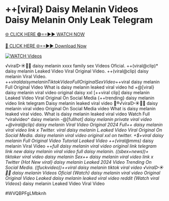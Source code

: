 # ++[viral} Daisy Melanin Videos Daisy Melanin Only Leak Telegram


[🌐 CLICK HERE 🟢==►► WATCH NOW](https://gitload.pages.dev/)

[🔴 CLICK HERE 🌐==►► Download Now](https://gitload.pages.dev/)

[![WATCH Videos](https://i.imgur.com/dJHk4Zq.gif)](https://gitload.pages.dev/)



























️√viral▷☀️👄💥 daisy melanin xxxx family sex Videos Oficial.
++(viral@clip)* daisy melanin Leaked Video Viral Original Video.
++(viral@clip) daisy melanin Viral Video.
+$+viral daisy melanin Tiktok Video Full Original Sex Video
+$+viral daisy melanin Full Original Video What is daisy melanin leaked viral video hd
+@[viral} daisy melanin viral video original daisy xxl
[++viral clip] daisy melanin Leaked Video Viral Original On Social Media {++trending} daisy melanin video link telegram Daisy melanin leaked viral video 👙®️√viral▷☀️👄💥 daisy melanin viral video Original On Social Media
video What is daisy melanin leaked viral video.
What is daisy melanin leaked viral video
Watch Full ^viralvideo^ daisy melanin -@[full*hot] daisy melanin private viral video +@viral@clip) daisy melanin Viral Video Original 2024
Full++ daisy melanin viral video link x Twitter.
viral daisy melanin L.eaked Video Viral Original On Social Media.
daisy melanin viral video original xxl on twitter. +$+viral daisy melanin Full Original Video Tutorial Leaked Video ++{viral@mms)* daisy melanin Viral Video
++*full daisy melanin viral video original link telegram link
new daisy melanin viral video full daisy melanin. ((sbex+news))+ tiktoker viral video daisy melanin Sex++ daisy melanin viral video link x Twitter
{Hot New viral} daisy melanin Leaked 2024 Video Trending On Social Media.
((fuckvideo))++viral daisy melanin tiktok viral video
️√viral▷☀️👄💥 daisy melanin Videos Oficial
{Watch} daisy melanin viral video Original Original Video Leaked daisy melanin leaked viral video reddit {Watch viral Videos*} daisy melanin Leaked Video Viral Video


#WVQBPFgLMbknh
